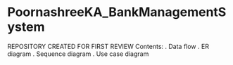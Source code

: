 # PoornashreeKA_BankManagementSystem 
REPOSITORY CREATED FOR FIRST REVIEW 
Contents:
. Data flow 
. ER diagram
. Sequence diagram
. Use case diagram
